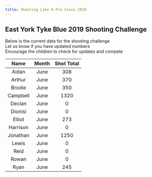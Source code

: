 ```yaml
---
title: Shooting Like A Pro Since 2019
---
```



## East York Tyke Blue 2019 Shooting Challenge

Below is the current data for the shooting challenge  
Let us know if you have updated numbers  
Encourage the children to check for updates and compete


| Name     | Month | Shot Total |
|:--------:|:-----:|:----------:|
| Aidan    | June  | 308        |
| Arthur   | June  | 370       |
| Brodie   | June  | 350        |
| Campbell     | June  | 1320      |
| Declan     | June  | 0        |
| Dionisi     | June  | 0        |
| Elliot     | June  | 273        |
| Harrison     | June  | 0        |
| Jonathan     | June  | 1250        |
| Lewis     | June  | 0        |
| Reid     | June  | 0        |
| Rowan     | June  | 0        |
| Ryan     | June  | 245        |
